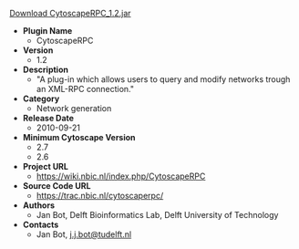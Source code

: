 <a href="CytoscapeRPC_1.2.jar">Download CytoscapeRPC_1.2.jar</a>

* __Plugin Name__
  * CytoscapeRPC
* __Version__
  * 1.2
* __Description__
  * "A plug-in which allows users to query and modify networks trough an XML-RPC connection."
* __Category__
  * Network generation
* __Release Date__
  * 2010-09-21
* __Minimum Cytoscape Version__
  * 2.7
  * 2.6
* __Project URL__
  * https://wiki.nbic.nl/index.php/CytoscapeRPC
* __Source Code URL__
  * https://trac.nbic.nl/cytoscaperpc/
* __Authors__
  * Jan Bot, Delft Bioinformatics Lab, Delft University of Technology
* __Contacts__
  * Jan Bot, j.j.bot@tudelft.nl
